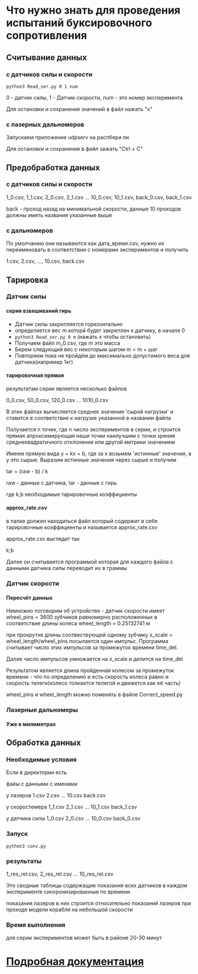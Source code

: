 # Что нужно знать для проведения испытаний буксировочного сопротивления
## Считывание данных

### с датчиков силы и скорости

`python3 Read_ser.py 0 1 num`

0 - датчик силы, 1 - Датчик скорости, num - это номер эксперимента

Для остановки и сохранения значений в файл нажать "x"

### с лазерных дальномеров

Запускаем приложение udpserv на распбери пи

Для остановки и сохранения в файл зажать "Ctrl + C"

## Предобработка данных

### с датчиков силы и скорости

1_0.csv, 1_1.csv, 2_0.csv, 2_1.csv ... 10_0.csv, 10_1.csv, back_0.csv, back_1.csv

back - проход назад на минимальной скорости, данные 10 проходов должны иметь названия указанные выше

### с дальномеров

По умолчанию они называются как дата_время.csv, нужно их переименовать в соответствии с номерами экспериментов и получить

1.csv, 2.csv, ..., 10.csv, back.csv

## Тарировка 

### Датчик силы

#### серия взвешиваний гирь

- Датчик силы закрепляется горизонтально
- определяется вес m которй будет закреплен к датчику, в начале 0
- `python3 Read_ser.py 0 m` (нажать x чтобы остановить)
- Получаем файл m_0.csv, где m это масса
- Берем следующий вес с некоторым шагом m = m + шаг
- Повторяем пока не пройдём до максимально допустимого веса для датчика(например 1кг)

#### тарировочная прямая
результатам серии является несколько файлов

0_0.csv, 50_0.csv, 120_0.csv ... 1010_0.csv

В этих файлах вычисляется среднее значение 'сырой нагрузки' и ставится в соответствие к нагрузке указанной в названии файла

Получается n точек, где n число экспериментов в серии, и строится прямая апроксимирующая наши точки наилучшим с точки зрения среднеквадратичного отклонения или другой метрики значением

Имеем прямую вида y = kx + b, где за x возьмем 'истинные' значения, а y это сырые. Выразим истинные значения через сырые и получим

tar = (raw - b) / k

raw - данные с датчика, tar - данные с гирь

где k,b необходимые тарировочные коэффициенты

#### approx_rate.csv
в папке должен находиться файл который содержит в себе тарировочные коэффициенты и называется approx_rate.csv

approx_rate.csv выглядит так 

k;b

Далее он считывается программой которая для каждого файла с данными датчика силы переводит их в граммы

### Датчик скорости

#### Пересчёт данных

Немножко поговорим об устройстве - датчик скорости имеет wheel_pins = 3600 зубчиков равномерно расположенных в соответствие длины колеса wheel_length = 0.25132741 м

при прокрутке длины соотвествующей одному зубчику x_scale = wheel_length/wheel_pins посылается один импульс. Программа считывает число этих импульсов за промежуток времени time_del.

Далее число импульсов умножается на x_scale и делится на time_del 

Результатом является длина пройденная колесом за промежуток времени - что по определению и есть скорость колеса равно и скорость телеги(колесо толкается телегой и движется как её часть)

wheel_pins и wheel_length можно поменять в файле Correct_speed.py

### Лазерные дальномеры 

#### Уже в милиметрах

## Обработка данных

### Необходимые условия 

Если в директории есть 

файы с данными с именами

у лазеров 1.csv 2.csv ... 10.csv back.csv

у скоростемера 1_1.csv 2_1.csv ... 10_1.csv back_1.csv

у датчика силы 1_0.csv 2_0.csv ... 10_0.csv back_0.csv

### Запуск

`python3 conv.py `

### результаты

1_res_rel.csv, 2_res_rel.csv ... 10_res_rel.csv

Это сводные таблицы содержащие показания всех датчиков в каждом эксперименте синхронизированные по времени

показания лазеров в них строится относительно показаний лазеров при проходе модели корабля на небольшой скорости

### Время выполнения

для серии экспериментов может быть в районе 20-30 минут

# [Подробная документация](docs.md)













